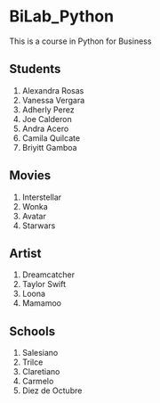 # BiLab_Python
This is a course in Python for Business

## Students
1. Alexandra Rosas
2. Vanessa Vergara
3. Adherly Perez
4. Joe Calderon
5. Andra Acero
6. Camila Quilcate
7. Briyitt Gamboa

## Movies
1. Interstellar
2. Wonka
3. Avatar
4. Starwars

## Artist
1. Dreamcatcher
2. Taylor Swift
3. Loona
4. Mamamoo

## Schools
1. Salesiano
2. Trilce
3. Claretiano
4. Carmelo
5. Diez de Octubre
